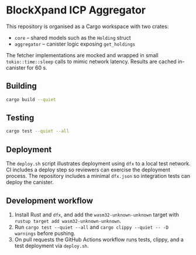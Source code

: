 # BlockXpand ICP Aggregator

This repository is organised as a Cargo workspace with two crates:

- `core` – shared models such as the `Holding` struct
- `aggregator` – canister logic exposing `get_holdings`

The fetcher implementations are mocked and wrapped in small `tokio::time::sleep`
calls to mimic network latency. Results are cached in-canister for 60&nbsp;s.

## Building

```bash
cargo build --quiet
```

## Testing

```bash
cargo test --quiet --all
```

## Deployment

The `deploy.sh` script illustrates deployment using `dfx` to a local test network.
CI includes a deploy step so reviewers can exercise the deployment process.
The repository includes a minimal `dfx.json` so integration tests can deploy the canister.

## Development workflow

1. Install Rust and `dfx`, and add the `wasm32-unknown-unknown` target with `rustup target add wasm32-unknown-unknown`.
2. Run `cargo test --quiet --all` and `cargo clippy --quiet -- -D warnings` before pushing.
3. On pull requests the GitHub Actions workflow runs tests, clippy, and a test
   deployment via `deploy.sh`.

